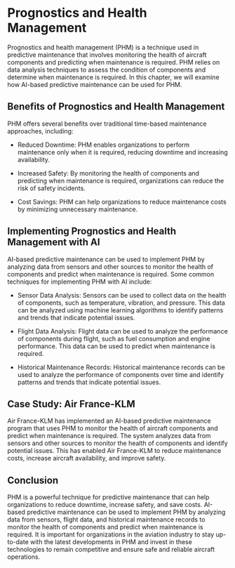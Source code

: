 Prognostics and Health Management
========================================================================================================

Prognostics and health management (PHM) is a technique used in predictive maintenance that involves monitoring the health of aircraft components and predicting when maintenance is required. PHM relies on data analysis techniques to assess the condition of components and determine when maintenance is required. In this chapter, we will examine how AI-based predictive maintenance can be used for PHM.

Benefits of Prognostics and Health Management
---------------------------------------------

PHM offers several benefits over traditional time-based maintenance approaches, including:

* Reduced Downtime: PHM enables organizations to perform maintenance only when it is required, reducing downtime and increasing availability.

* Increased Safety: By monitoring the health of components and predicting when maintenance is required, organizations can reduce the risk of safety incidents.

* Cost Savings: PHM can help organizations to reduce maintenance costs by minimizing unnecessary maintenance.

Implementing Prognostics and Health Management with AI
------------------------------------------------------

AI-based predictive maintenance can be used to implement PHM by analyzing data from sensors and other sources to monitor the health of components and predict when maintenance is required. Some common techniques for implementing PHM with AI include:

* Sensor Data Analysis: Sensors can be used to collect data on the health of components, such as temperature, vibration, and pressure. This data can be analyzed using machine learning algorithms to identify patterns and trends that indicate potential issues.

* Flight Data Analysis: Flight data can be used to analyze the performance of components during flight, such as fuel consumption and engine performance. This data can be used to predict when maintenance is required.

* Historical Maintenance Records: Historical maintenance records can be used to analyze the performance of components over time and identify patterns and trends that indicate potential issues.

Case Study: Air France-KLM
--------------------------

Air France-KLM has implemented an AI-based predictive maintenance program that uses PHM to monitor the health of aircraft components and predict when maintenance is required. The system analyzes data from sensors and other sources to monitor the health of components and identify potential issues. This has enabled Air France-KLM to reduce maintenance costs, increase aircraft availability, and improve safety.

Conclusion
----------

PHM is a powerful technique for predictive maintenance that can help organizations to reduce downtime, increase safety, and save costs. AI-based predictive maintenance can be used to implement PHM by analyzing data from sensors, flight data, and historical maintenance records to monitor the health of components and predict when maintenance is required. It is important for organizations in the aviation industry to stay up-to-date with the latest developments in PHM and invest in these technologies to remain competitive and ensure safe and reliable aircraft operations.
